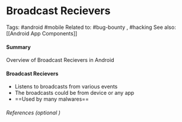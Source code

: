 # Broadcast Recievers
Tags: #android #mobile 
Related to: #bug-bounty , #hacking
See also: [[Android App Components]]

#### Summary
Overview of Broadcast Recievers in Android

#### Broadcast Recievers
- Listens to broadcasts from various events
- The broadcasts could be from device or any app
- ==Used by many malwares==

###### References  (optional )